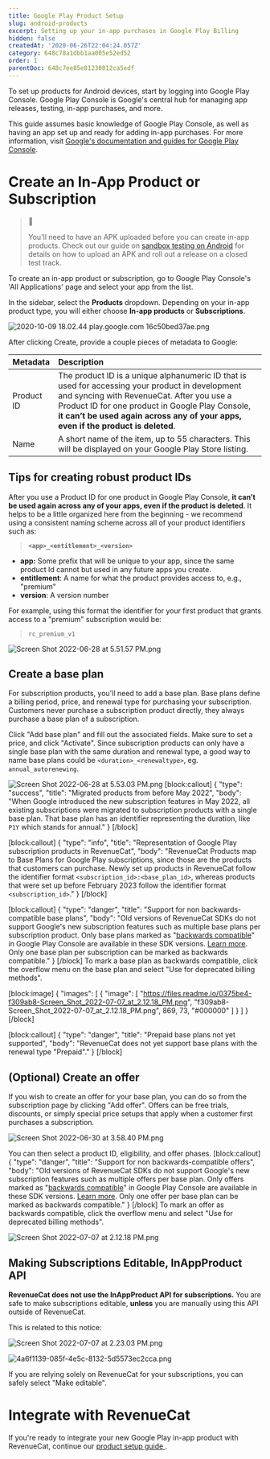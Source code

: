```yaml
---
title: Google Play Product Setup
slug: android-products
excerpt: Setting up your in-app purchases in Google Play Billing
hidden: false
createdAt: '2020-06-26T22:04:24.057Z'
category: 648c78a1dbb1aa005e52ed52
order: 1
parentDoc: 648c7ee85e81230012ca5edf
---
```

To set up products for Android devices, start by logging into Google Play Console. Google Play Console is Google's central hub for managing app releases, testing, in-app purchases, and more. 

This guide assumes basic knowledge of Google Play Console, as well as having an app set up and ready for adding in-app purchases. For more information, visit [Google's documentation and guides for Google Play Console](https://support.google.com/googleplay/android-developer/?hl=en#topic=3450769).

# Create an In-App Product or Subscription

> 📘 
> 
> You'll need to have an APK uploaded before you can create in-app products. Check out our guide on [sandbox testing on Android](doc:google-play-store) for details on how to upload an APK and roll out a release on a closed test track.

To create an in-app product or subscription, go to Google Play Console's 'All Applications' page and select your app from the list.

In the sidebar, select the **Products** dropdown. Depending on your in-app product type, you will either choose **In-app products** or **Subscriptions**.

![](https://files.readme.io/1bbcf2f-2020-10-09_18.02.44_play.google.com_16c50bed37ae.png "2020-10-09 18.02.44 play.google.com 16c50bed37ae.png")



After clicking Create, provide a couple pieces of metadata to Google:

| Metadata   | Description                                                                                                                                                                                                                                                                           |
| :--------- | :------------------------------------------------------------------------------------------------------------------------------------------------------------------------------------------------------------------------------------------------------------------------------------ |
| Product ID | The product ID is a unique alphanumeric ID that is used for accessing your product in development and syncing with RevenueCat. After you use a Product ID for one product in Google Play Console, **it can’t be used again across any of your apps, even if the product is deleted**. |
| Name       | A short name of the item, up to 55 characters. This will be displayed on your Google Play Store listing.                                                                                                                                                                              |

## Tips for creating robust product IDs

After you use a Product ID for one product in Google Play Console, **it can’t be used again across any of your apps, even if the product is deleted**. It helps to be a little organized here from the beginning - we recommend using a consistent naming scheme across all of your product identifiers such as:

> **`<app>_<entitlement>_<version>`** 

- **app:** Some prefix that will be unique to your app, since the same product Id cannot but used in any future apps you create. 
- **entitlement**: A name for what the product provides access to, e.g., "premium"
- **version**: A version number


For example, using this format the identifier for your first product that grants access to a "premium" subscription would be:

> `rc_premium_v1`


![](https://files.readme.io/9b43a80-Screen_Shot_2022-06-28_at_5.51.57_PM.png "Screen Shot 2022-06-28 at 5.51.57 PM.png")



## Create a base plan

For subscription products, you'll need to add a base plan. Base plans define a billing period, price, and renewal type for purchasing your subscription. Customers never purchase a subscription product directly, they always purchase a base plan of a subscription.

Click "Add base plan" and fill out the associated fields. Make sure to set a price, and click "Activate". Since subscription products can only have a single base plan with the same duration and renewal type, a good way to name base plans could be `<duration>_<renewaltype>`, eg. `annual_autorenewing`.

![](https://files.readme.io/b3a031e-Screen_Shot_2022-06-28_at_5.53.03_PM.png "Screen Shot 2022-06-28 at 5.53.03 PM.png")
[block:callout]
{
  "type": "success",
  "title": "Migrated products from before May 2022",
  "body": "When Google introduced the new subscription features in May 2022, all existing subscriptions were migrated to subscription products with a single base plan. That base plan has an identifier representing the duration, like `P1Y` which stands for annual."
}
[/block]

[block:callout]
{
  "type": "info",
  "title": "Representation of Google Play subscription products in RevenueCat",
  "body": "RevenueCat Products map to Base Plans for Google Play subscriptions, since those are the products that customers can purchase. Newly set up products in RevenueCat follow the identifier format `<subscription_id>:<base_plan_id>`, whereas products that were set up before February 2023 follow the identifier format `<subscription_id>`."
}
[/block]

[block:callout]
{
  "type": "danger",
  "title": "Support for non backwards-compatible base plans",
  "body": "Old versions of RevenueCat SDKs do not support Google's new subscription features such as multiple base plans per subscription product. Only base plans marked as \"[backwards compatible](https://support.google.com/googleplay/android-developer/answer/12124625?hl=en#backwards_compatible)\" in Google Play Console are available in these SDK versions. [Learn more](doc:google-subscriptions-and-backwards-compatibility). Only one base plan per subscription can be marked as backwards compatible."
}
[/block]
To mark a base plan as backwards compatible, click the overflow menu on the base plan and select "Use for deprecated billing methods".

[block:image]
{
  "images": [
    {
      "image": [
        "https://files.readme.io/0375be4-f309ab8-Screen_Shot_2022-07-07_at_2.12.18_PM.png",
        "f309ab8-Screen_Shot_2022-07-07_at_2.12.18_PM.png",
        869,
        73,
        "#000000"
      ]
    }
  ]
}
[/block]

[block:callout]
{
  "type": "danger",
  "title": "Prepaid base plans not yet supported",
  "body": "RevenueCat does not yet support base plans with the renewal type \"Prepaid\"."
}
[/block]
## (Optional) Create an offer

If you wish to create an offer for your base plan, you can do so from the subscription page by clicking "Add offer". Offers can be free trials, discounts, or simply special price setups that apply when a customer first purchases a subscription.

![](https://files.readme.io/63e2cad-Screen_Shot_2022-06-30_at_3.58.40_PM.png "Screen Shot 2022-06-30 at 3.58.40 PM.png")

You can then select a product ID, eligibility, and offer phases. 
[block:callout]
{
  "type": "danger",
  "title": "Support for non backwards-compatible offers",
  "body": "Old versions of RevenueCat SDKs do not support Google's new subscription features such as multiple offers per base plan. Only offers marked as \"[backwards compatible](https://support.google.com/googleplay/android-developer/answer/12124625?hl=en#backwards_compatible)\" in Google Play Console are available in these SDK versions. [Learn more](doc:google-subscriptions-and-backwards-compatibility). Only one offer per base plan can be marked as backwards compatible."
}
[/block]
To mark an offer as backwards compatible, click the overflow menu and select "Use for deprecated billing methods".

![](https://files.readme.io/f309ab8-Screen_Shot_2022-07-07_at_2.12.18_PM.png "Screen Shot 2022-07-07 at 2.12.18 PM.png")

## Making Subscriptions Editable, InAppProduct API

**RevenueCat does not use the InAppProduct API for subscriptions.** You are safe to make subscriptions editable, **unless** you are manually using this API outside of RevenueCat.

This is related to this notice:

![](https://files.readme.io/3b927cd-Screen_Shot_2022-07-07_at_2.23.03_PM.png "Screen Shot 2022-07-07 at 2.23.03 PM.png")



![](https://files.readme.io/6dcb926-4a6f1139-085f-4e5c-8132-5d5573ec2cca.png "4a6f1139-085f-4e5c-8132-5d5573ec2cca.png")



If you are relying solely on RevenueCat for your subscriptions, you can safely select "Make editable".

# Integrate with RevenueCat

If you're ready to integrate your new Google Play in-app product with RevenueCat, continue our [product setup guide ](doc:entitlements).